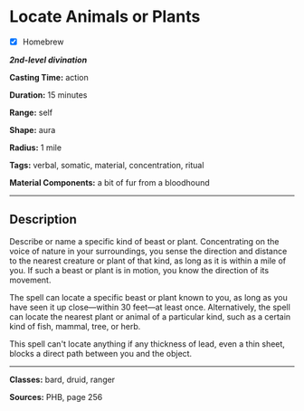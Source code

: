 # Locate Animals or Plants

- [x] Homebrew

***2nd-level divination***

**Casting Time:** action

**Duration:** 15 minutes

**Range:** self

**Shape:** aura

**Radius:** 1 mile

**Tags:** verbal, somatic, material, concentration, ritual

**Material Components:** a bit of fur from a bloodhound

---

## Description
Describe or name a specific kind of beast or plant. Concentrating on the voice of nature in your surroundings, you sense the direction and distance to the nearest creature or plant of that kind, as long as it is within a mile of you. If such a beast or plant is in motion, you know the direction of its movement.

The spell can locate a specific beast or plant known to you, as long as you have seen it up close&mdash;within 30 feet&mdash;at least once. Alternatively, the spell can locate the nearest plant or animal of a particular kind, such as a certain kind of fish, mammal, tree, or herb.

This spell can't locate anything if any thickness of lead, even a thin sheet, blocks a direct path between you and the object.

---

**Classes:** bard, druid, ranger

**Sources:** PHB, page 256
